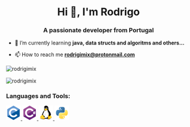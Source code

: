 <h1 align="center">Hi 👋, I'm Rodrigo</h1>
<h3 align="center">A passionate developer from Portugal</h3>

- 🌱 I’m currently learning **java, data structs and algoritms and others...**

- 📫 How to reach me **rodrigimix@protonmail.com**


<p><img align="center" src="https://github-readme-stats.vercel.app/api/top-langs?username=rodrigimix&show_icons=true&locale=en&layout=compact" alt="rodrigimix" /></p>


<p><img align="center" src="https://github-readme-streak-stats.herokuapp.com/?user=rodrigimix&" alt="rodrigimix" /></p>

<h3 align="left">Languages and Tools:</h3>
<p align="left"> <a href="https://www.cprogramming.com/" target="_blank" rel="noreferrer"> <img src="https://raw.githubusercontent.com/devicons/devicon/master/icons/c/c-original.svg" alt="c" width="40" height="40"/> </a> <a href="https://www.w3schools.com/cs/" target="_blank" rel="noreferrer"> <img src="https://raw.githubusercontent.com/devicons/devicon/master/icons/csharp/csharp-original.svg" alt="csharp" width="40" height="40"/> </a> <a href="https://www.linux.org/" target="_blank" rel="noreferrer"> <img src="https://raw.githubusercontent.com/devicons/devicon/master/icons/linux/linux-original.svg" alt="linux" width="40" height="40"/> </a> <a href="https://www.python.org" target="_blank" rel="noreferrer"> <img src="https://raw.githubusercontent.com/devicons/devicon/master/icons/python/python-original.svg" alt="python" width="40" height="40"/> </a> </p>
